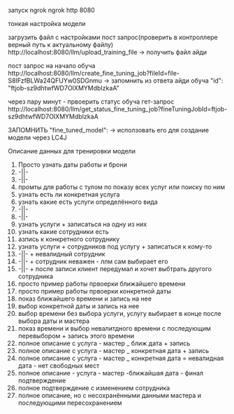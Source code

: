 запуск ngrok
ngrok http 8080


тонкая настройка модели

загрузить файл с настройками
пост запрос(проверить в контроллере верный путь к актуальному файлу)
http://localhost:8080/llm/upload_training_file
-> получить файл айди

пост запрос на начало обуча
http://localhost:8080/llm/create_fine_tuning_job?fileId=file-S8IFzfBLWa24QFUYw0SDGnmu
-> запомнить из ответа айди обуча "id": "ftjob-sz9dhtwfWD7OIXMYMdbIzkaA"

через пару минут - првоерить статус обуча
гет-запрос
http://localhost:8080/llm/get_status_fine_tuning_job?fineTuningJobId=ftjob-sz9dhtwfWD7OIXMYMdbIzkaA

ЗАПОМНИТЬ "fine_tuned_model": -> исползовать его для создание модели через LC4J


Описание данных для тренировки модели
1. Просто узнать даты работы и брони
2. -||-
3. -||-
4. промты для работы с тулом по показу всех услуг или поиску по ним
5. узнать есть ли конкретная услуга
6. узнать какие есть услуги определённого вида
7. -||-
8. -||-
9. узнать услуги + записаться на одну из них
10. узнать какие сотрудники есть
11. азпись к конкретного сотруднику
12. узнать услуги + сотрудников под услугу + записаться к кому-то
13. -||- + невалидный сотрудник
14. -||- + сотрудник неважен - ллм сам выбирает его
15. -||- + после записи клиент передумал и хочет выбтрать другого сотрудника
16. просто пример работы првоерки ближайшего времени
17. просто пример работы првоерки конкретной даты 
18. показ ближайшего времени и запись на нее
19. выбор конкретной даты и запись на нее
20. выбор времени без выбора услуги, услугу выбирает в конце после выбора даты и мастера
21. показ времени и выбор невалитдного времени с последующим перевыбором + запись этого времени
22. полное описание с услуга - мастер _ ближ дата + запись
23. полное описание с услуга - мастер _ конкретная дата + запись
24. полное описание с услуга - мастер _ конкретная дата = невалидная дата - нет свободных мест
25. полное описание - услуга - мастер -ближайшая дата - финал подтверждение
26. полное подтверждение с изменением сотрудника
27. полное описание, но с несохранёнными данными мастера и последующими  пересохранением





